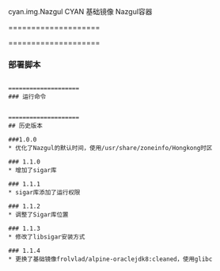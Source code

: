 cyan.img.Nazgul
CYAN 基础镜像 Nazgul容器

====================
 

====================
### 部署脚本 
```

====================
### 运行命令


====================
## 历史版本

###1.0.0
* 优化了Nazgul的默认时间，使用/usr/share/zoneinfo/Hongkong时区

### 1.1.0
* 增加了sigar库

### 1.1.1
* sigar库添加了运行权限

### 1.1.2
* 调整了Sigar库位置

### 1.1.3
* 修改了libsigar安装方式

### 1.1.4
* 更换了基础镜像frolvlad/alpine-oraclejdk8:cleaned，使用glibc